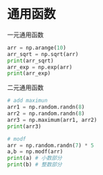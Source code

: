 # 通用函数

一元通用函数

```python
arr = np.arange(10)
arr_sqrt = np.sqrt(arr)
print(arr_sqrt)
arr_exp = np.exp(arr)
print(arr_exp)
```

二元通用函数

```python
# add maximun 
arr1 = np.random.randn(8)
arr2 = np.random.randn(8)
arr3 = np.maximum(arr1, arr2)
print(arr3)

# modf
arr = np.random.randn(7) * 5
a,b = np.modf(arr)
print(a) # 小数部分
print(b) # 整数部分
```
